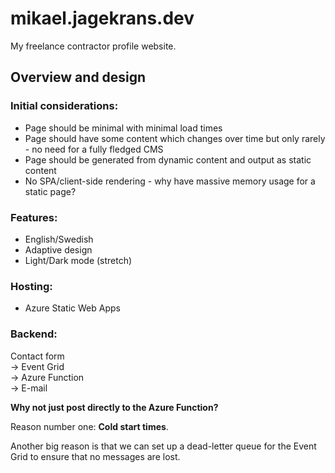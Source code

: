 # mikael.jagekrans.dev

My freelance contractor profile website.

## Overview and design

### Initial considerations:

* Page should be minimal with minimal load times
* Page should have some content which changes over time but only rarely - no need for a fully fledged CMS
* Page should be generated from dynamic content and output as static content
* No SPA/client-side rendering - why have massive memory usage for a static page?

### Features:

* English/Swedish
* Adaptive design
* Light/Dark mode (stretch)

### Hosting:

* Azure Static Web Apps

### Backend:

Contact form  
-> Event Grid  
-> Azure Function  
-> E-mail  

**Why not just post directly to the Azure Function?**

Reason number one: **Cold start times**.  

Another big reason is that we can set up a dead-letter queue for the Event Grid to ensure that no messages are lost.
